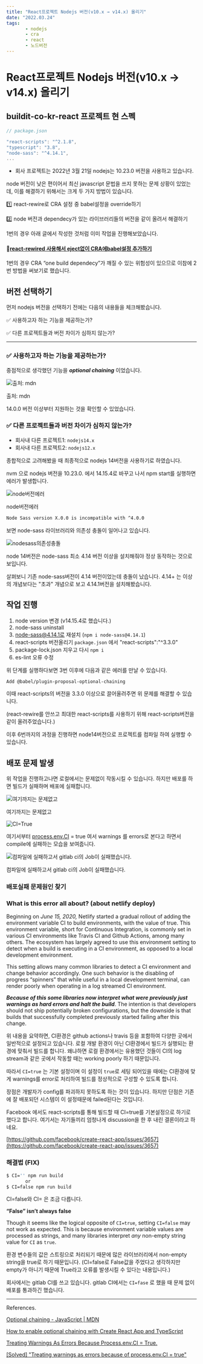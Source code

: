 ```yaml
---
title: "React프로젝트 Nodejs 버전(v10.x → v14.x) 올리기"
date: "2022.03.24"
tags:
       - nodejs
       - cra
       - react
       - 노드버전
---
```



# React프로젝트 Nodejs 버전(v10.x → v14.x) 올리기

## buildit-co-kr-react 프로젝트 현 스펙

```jsx
// package.json

"react-scripts": "^2.1.8",
"typescript": "3.8",
"node-sass": "^4.14.1",
...
```

- 회사 프로젝트는 2022년 3월 21일 nodejs는 10.23.0 버전을 사용하고 있습니다.

node 버전이 낮은 편이어서 최신 javascript 문법을 쓰지 못하는 문제 상황이 있었는데, 이를 해결하기 위해서는 크게 두 가지 방법이 있습니다.

1️⃣ react-rewire로 CRA 설정 중 babel설정을 override하기

2️⃣ node 버전과 dependecy가 있는 라이브러리들의 버전을 같이 올려서 해결하기

1번의 경우 아래 글에서 작성한 것처럼 이미 작업을 진행해보았습니다.

#### :link:[react-rewired 사용해서 eject없이 CRA에babel설정 추가하기](https://likelionsungguk.github.io/22-03-23/react-rewired-%EC%82%AC%EC%9A%A9%ED%95%B4%EC%84%9C-eject%EC%97%86%EC%9D%B4-CRA%EC%97%90babel%EC%84%A4%EC%A0%95-%EC%B6%94%EA%B0%80%ED%95%98%EA%B8%B0)



1번의 경우 CRA “one build dependecy”가 깨질 수 있는 위험성이 있으므로 이참에 2번 방법을 써보기로 했습니다.

## 버전 선택하기

먼저 nodejs 버전을 선택하기 전에는 다음의 내용들을 체크해봤습니다.

✅ 사용하고자 하는 기능을 제공하는가?

✅ 다른 프로젝트들과 버전 차이가 심하지 않는가?

---

### ✅ 사용하고자 하는 기능을 제공하는가?

중점적으로 생각했던 기능을 ***optional chaining*** 이었습니다.

![출처: mdn](/assets/img/0324-0.png)

출처: mdn

14.0.0 버전 이상부터 지원하는 것을 확인할 수 있었습니다.

### ✅ 다른 프로젝트들과 버전 차이가 심하지 않는가?

- 회사내 다른 프로젝트1: `nodejs14.x`
- 회사내 다른 프로젝트2: `nodejs12.x`

종합적으로 고려해봤을 때 최종적으로 nodejs 14버전을 사용하기로 하였습니다.

nvm 으로 nodejs 버전을 10.23.0. 에서 14.15.4로 바꾸고 나서 npm start를 실행하면 에러가 발생합니다.

![node버전에러](/assets/img/0324-1.png)

node버전에러

```bash
Node Sass version X.0.0 is incompatible with ^4.0.0 
```

보면 node-sass 라이브러리와 의존성 충돌이 일어나고 있습니다.

![nodesass의존성충돌](/assets/img/0324-2.png)

node 14버전은 node-sass 최소 4.14 버전 이상을 설치해줘야 정상 동작하는 것으로 보입니다.

살펴보니 기존 node-sass버전이 4.14 버전이었는데 충돌이 났습니다. 4.14+ 는 이상의 개념보다는 "초과" 개념으로 보고 4.14.1버전을 설치해봤습니다.



## 작업 진행

1. node version 변경 (v14.15.4로 했습니다.)
2. node-sass uninstall
3. node-sass@4.14.1로 재설치 (`npm i node-sass@4.14.1`)
4. react-scripts 버전올리기 `package.json` 에서 "react-scripts":"^3.3.0"
5. package-lock.json 지우고 다시 `npm i`
6. es-lint 오류 수정

위 단계를 실행하다보면 3번 이후에 다음과 같은 에러를 만날 수 있습니다.

```bash
Add @babel/plugin-proposal-optional-chaining
```

이때 react-scripts의 버전을 3.3.0 이상으로 끌어올려주면 위 문제를 해결할 수 있습니다.

(react-rewire를 안쓰고 최대한 react-scripts를 사용하기 위해 react-scripts버전을 같이 올려주었습니다.)

이후 6번까지의 과정을 진행하면 node14버전으로 프로젝트를 컴파일 하여 실행할 수 있습니다.



## 배포 문제 발생

위 작업을 진행하고나면 로컬에서는 문제없이 작동시킬 수 있습니다. 하지만 배포를 하면 빌드가 실패하며 배포에 실패합니다.

![여기까지는 문제없고](/assets/img/0324-3.png)

여기까지는 문제없고

![CI=True](/assets/img/0324-4.png)

여기서부터 [process.env.CI](http://process.env.CI) = true 여서 warnings 를 errors로 본다고 하면서 compile에 실패하는 모습을 보여줍니다.

![컴파일에 실패하고서 gitlab ci의 Job이 실패했습니다.](/assets/img/0324-5.png)

컴파일에 실패하고서 gitlab ci의 Job이 실패했습니다.

### 배포실패 문제원인 찾기

### **What is this error all about? (about netlify deploy)**

Beginning on *June 15, 2020,* Netlify started a gradual rollout of adding the environment variable CI to build environments, with the value of true. This environment variable, short for Continuous Integration, is commonly set in various CI environments like Travis CI and Github Actions, among many others. The ecosystem has largely agreed to use this environment setting to detect when a build is executing in a CI environment, as opposed to a local development environment.

This setting allows many common libraries to detect a CI environment and change behavior accordingly. One such behavior is the disabling of progress “spinners” that while useful in a local development terminal, can render poorly when operating in a log streamed CI environment.

***Because of this some libraries now interpret what were previously just warnings as hard errors and halt the build***. The intention is that developers should not ship potentially broken configurations, but the downside is that builds that successfully completed previously started failing after this change.

위 내용을 요약하면, CI환경은 github actions나 travis 등을 포함하여 다양한 곳에서 일반적으로 설정되고 있습니다. 로컬 개발 환경이 아닌 CI환경에서 빌드가 실행되는 환경에 맞춰서 빌드를 합니다. 왜냐하면 로컬 환경에서는 유용했던 것들이 CI의 log stream과 같은 곳에서 작동할 때는 working poorly 하기 때문입니다.

따라서 `CI=true` 는 기본 설정이며 이 설정이 `true`로 세팅 되어있을 때에는  CI환경에 맞게 warnings를 error로 처리하여 빌드를 정상적으로 구성할 수 있도록 합니다.

장점은 개발자가 config를 파괴하지 못하도록 하는 것이 있습니다. 하지만 단점은 기존에 잘 배포되던 시스템이 이 설정때문에 failed된다는 것입니다.

Facebook 에서도 react-scripts를 통해 빌드할 때 CI=true를 기본설정으로 하기로 했다고 합니다. 여기서는 자기들끼리 엄청나게 discussion을 한 후 내린 결론이라고 하네요.

[https://github.com/facebook/create-react-app/issues/3657](https://github.com/facebook/create-react-app/issues/3657)



### 해결법 (FIX)

```bash
$ CI='' npm run build
       or
$ CI=false npm run build
```

CI=false와 CI= 은 조금 다릅니다.

**“False” isn’t always false**

Though it seems like the logical opposite of `CI=true`, setting `CI=false` may not work as expected. This is because environment variable values are processed as strings, and many libraries interpret *any* non-empty string value for `CI` as `true`.

환경 변수들의 값은 스트링으로 처리되기 때문에 많은 라이브러리에서 non-empty string을 true로 하기 때문입니다. (CI=false로 False값을 주었다고 생각하지만 empty가 아니기 때문에 True라고 오류를 발생시킬 수 있다는 내용입니다.)

회사에서는 gitlab CI를 쓰고 있습니다. gitlab CI에서는 `CI=fase` 로 했을 때 문제 없이 배포를 통과하긴 했습니다.



---

References.

[Optional chaining - JavaScript | MDN](https://developer.mozilla.org/ko/docs/Web/JavaScript/Reference/Operators/Optional_chaining)

[How to enable optional chaining with Create React App and TypeScript](https://stackoverflow.com/questions/59093630/how-to-enable-optional-chaining-with-create-react-app-and-typescript)

[Treating Warnings As Errors Because Process.env.CI = True.](https://360techexplorer.com/treating-warnings-as-errors-because-process-env-ci-true-vercel-netlify-jenkins-etc/)

[[Solved] "Treating warnings as errors because of process.env.CI = true"](https://dev.to/kapi1/solved-treating-warnings-as-errors-because-of-process-env-ci-true-bk5)

